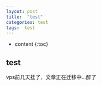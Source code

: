 ```yaml
---
layout: post
title:  "test"
categories: test
tags:  test
---
```


* content
{:toc}


## test

vps前几天挂了，文章正在迁移中...醉了

